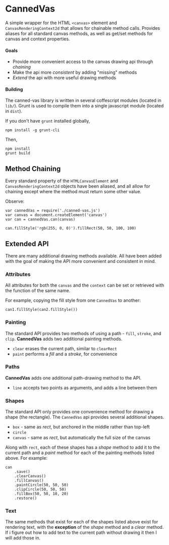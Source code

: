 CannedVas
=========

A simple wrapper for the HTML `<canvas>` element and `CanvasRenderingContext2d`
that allows for chainable method calls.  Provides aliases for all standard
canvas methods, as well as get/set methods for canvas and context properties.

#### Goals

* Provide more convenient access to the canvas drawing api through _chaining_
* Make the api more _consistent_ by adding "missing" methods
* _Extend_ the api with more useful drawing methods

#### Building

The canned-vas library is written in several coffescript modules (located in `lib/`).  Grunt is used to compile them into a single javascript module (located in `dist`).

If you don't have `grunt` installed globally,

```
npm install -g grunt-cli
```

Then,

```
npm install
grunt build
```


Method Chaining
--------

Every standard property of the `HTMLCanvasElement` and `CanvasRenderingContext2d` objects have been aliased, and all allow for chaining except where the method must return some other value.

Observe:

```
var cannedVas = require('./canned-vas.js')
var canvas = document.createElement('canvas')
var can = cannedVas.can(canvas)

can.fillStyle('rgb(255, 0, 0)').fillRect(50, 50, 100, 100)

```

Extended API
--------

There are many additional drawing methods available.  All have been added with the goal of making the API more convenient and consistent in mind.

### Attributes

All attributes for both the `canvas` and the `context` can be set or retrieved with the function of the same name.

For example, copying the fill style from one `CannedVas` to another:

```
can1.fillStyle(can2.fillStyle())
```

### Painting

The standard API provides two methods of using a path - `fill`, `stroke`, and `clip`. __CannedVas__ adds two additional painting methods.

- `clear` erases the current path, similar to `clearRect`
- `paint` performs a _fill_ and a _stroke_, for convenience

### Paths

__CannedVas__ adds one additional path-drawing method to the API.

- `line` accepts two points as arguments, and adds a line between them

### Shapes

The standard API only provides one convenience method for drawing a shape (the rectangle).  The `CannedVas` api provides several additional shapes.

- `box` - same as _rect_, but anchored in the middle rather than top-left
- `circle`
- `canvas` - same as _rect_, but automatically the full size of the canvas

Along with `rect`, each of these shapes has a _shape_ method to add it to the current path and a _paint_ method for each of the painting methods listed above.  For example:

```
can
    .save()
    .clearCanvas()
    .fillCanvas()
    .paintCircle(50, 50, 50)
    .clipCircle(50, 50, 50)
    .fillBox(50, 50, 10, 20)
    .restore()
```

### Text

The same methods that exist for each of the shapes listed above exist for rendering text, with the __exception__ of the _shape_ method and a _clear_ method.  If i figure out how to add text to the current path without drawing it then I will add those in.

